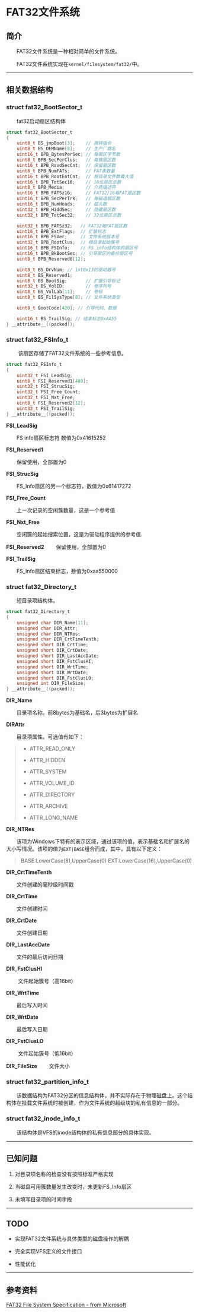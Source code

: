 # FAT32文件系统

## 简介

&emsp;&emsp;FAT32文件系统是一种相对简单的文件系统。

&emsp;&emsp;FAT32文件系统实现在`kernel/filesystem/fat32/`中。

---

## 相关数据结构

### struct fat32_BootSector_t

&emsp;&emsp;fat32启动扇区结构体

```c
struct fat32_BootSector_t
{
    uint8_t BS_jmpBoot[3];    // 跳转指令
    uint8_t BS_OEMName[8];    // 生产厂商名
    uint16_t BPB_BytesPerSec; // 每扇区字节数
    uint8_t BPB_SecPerClus;   // 每簇扇区数
    uint16_t BPB_RsvdSecCnt;  // 保留扇区数
    uint8_t BPB_NumFATs;      // FAT表数量
    uint16_t BPB_RootEntCnt;  // 根目录文件数最大值
    uint16_t BPB_TotSec16;    // 16位扇区总数
    uint8_t BPB_Media;        // 介质描述符
    uint16_t BPB_FATSz16;     // FAT12/16每FAT扇区数
    uint16_t BPB_SecPerTrk;   // 每磁道扇区数
    uint16_t BPB_NumHeads;    // 磁头数
    uint32_t BPB_HiddSec;     // 隐藏扇区数
    uint32_t BPB_TotSec32;    // 32位扇区总数

    uint32_t BPB_FATSz32;   // FAT32每FAT扇区数
    uint16_t BPB_ExtFlags;  // 扩展标志
    uint16_t BPB_FSVer;     // 文件系统版本号
    uint32_t BPB_RootClus;  // 根目录起始簇号
    uint16_t BPB_FSInfo;    // FS info结构体的扇区号
    uint16_t BPB_BkBootSec; // 引导扇区的备份扇区号
    uint8_t BPB_Reserved0[12];

    uint8_t BS_DrvNum; // int0x13的驱动器号
    uint8_t BS_Reserved1;
    uint8_t BS_BootSig;       // 扩展引导标记
    uint32_t BS_VolID;        // 卷序列号
    uint8_t BS_VolLab[11];    // 卷标
    uint8_t BS_FilSysType[8]; // 文件系统类型

    uint8_t BootCode[420]; // 引导代码、数据

    uint16_t BS_TrailSig; // 结束标志0xAA55
} __attribute__((packed));
```

### struct fat32_FSInfo_t

&emsp; &emsp;该扇区存储了FAT32文件系统的一些参考信息。

```c
struct fat32_FSInfo_t
{
    uint32_t FSI_LeadSig;        
    uint8_t FSI_Reserved1[480]; 
    uint32_t FSI_StrucSig;      
    uint32_t FSI_Free_Count;
    uint32_t FSI_Nxt_Free;     
    uint8_t FSI_Reserved2[12];  
    uint32_t FSI_TrailSig; 
} __attribute__((packed));
```

**FSI_LeadSig**

&emsp;&emsp;FS info扇区标志符 数值为0x41615252

**FSI_Reserved1**

&emsp;&emsp;保留使用，全部置为0

**FSI_StrucSig**

&emsp;&emsp;FS_Info扇区的另一个标志符，数值为0x61417272

**FSI_Free_Count**

&emsp;&emsp;上一次记录的空闲簇数量，这是一个参考值

**FSI_Nxt_Free**

&emsp;&emsp;空闲簇的起始搜索位置，这是为驱动程序提供的参考值.

**FSI_Reserved2**
&emsp;&emsp;保留使用，全部置为0

**FSI_TrailSig**

&emsp;&emsp;FS_Info扇区结束标志，数值为0xaa550000

### struct fat32_Directory_t

&emsp;&emsp;短目录项结构体。

```c
struct fat32_Directory_t
{
    unsigned char DIR_Name[11];
    unsigned char DIR_Attr;         
    unsigned char DIR_NTRes;     
    unsigned char DIR_CrtTimeTenth;
    unsigned short DIR_CrtTime;    
    unsigned short DIR_CrtDate;
    unsigned short DIR_LastAccDate; 
    unsigned short DIR_FstClusHI;  
    unsigned short DIR_WrtTime;     
    unsigned short DIR_WrtDate;     
    unsigned short DIR_FstClusLO;   
    unsigned int DIR_FileSize;      
} __attribute__((packed));
```

**DIR_Name**

&emsp;&emsp;目录项名称。前8bytes为基础名，后3bytes为扩展名

**DIRAttr**

&emsp;&emsp;目录项属性。可选值有如下：

> - ATTR_READ_ONLY
> 
> - ATTR_HIDDEN
> 
> - ATTR_SYSTEM
> 
> - ATTR_VOLUME_ID
> 
> - ATTR_DIRECTORY
> 
> - ATTR_ARCHIVE
> 
> - ATTR_LONG_NAME

**DIR_NTRes**

&emsp;&emsp;该项为Windows下特有的表示区域，通过该项的值，表示基础名和扩展名的大小写情况。该项的值为`EXT|BASE`组合而成，其中，具有以下定义：

> BASE:LowerCase(8),UpperCase(0)
> EXT:LowerCase(16),UpperCase(0)

**DIR_CrtTimeTenth**

&emsp;&emsp;文件创建的毫秒级时间戳

**DIR_CrtTime**

&emsp;&emsp;文件创建时间

**DIR_CrtDate**

  文件创建日期

**DIR_LastAccDate**

&emsp;&emsp;文件的最后访问日期

**DIR_FstClusHI**

&emsp;&emsp; 文件起始簇号（高16bit）

**DIR_WrtTime**

&emsp;&emsp;最后写入时间

**DIR_WrtDate**

&emsp;&emsp;最后写入日期

**DIR_FstClusLO**

&emsp;&emsp; 文件起始簇号（低16bit）

**DIR_FileSize**
&emsp;&emsp;文件大小

### struct fat32_partition_info_t

&emsp;&emsp;该数据结构为FAT32分区的信息结构体，并不实际存在于物理磁盘上。这个结构体在挂载文件系统时被创建，作为文件系统的超级块的私有信息的一部分。

### struct fat32_inode_info_t

&emsp;&emsp;该结构体是VFS的inode结构体的私有信息部分的具体实现。

---

## 已知问题

1. 对目录项名称的检查没有按照标准严格实现

2. 当磁盘可用簇数量发生改变时，未更新FS_Info扇区

3. 未填写目录项的时间字段

---

## TODO

- 实现FAT32文件系统与具体类型的磁盘操作的解耦

- 完全实现VFS定义的文件接口

- 性能优化

---

## 参考资料

[FAT32 File System Specification - from Microsoft](http://download.microsoft.com/download/1/6/1/161ba512-40e2-4cc9-843a-923143f3456c/fatgen103.doc)